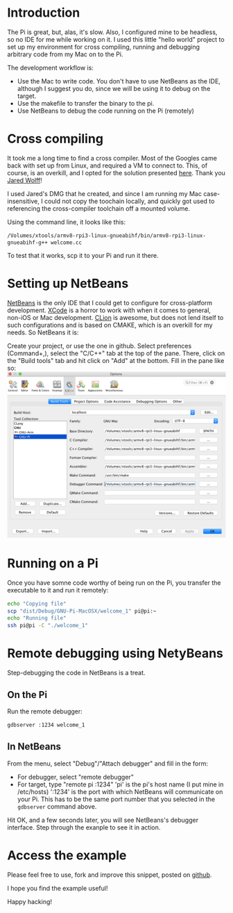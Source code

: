# Introduction

The Pi is great, but, alas, it's slow. Also, I configured mine to be headless, so no IDE for me while working on it.
I used this little "hello world" project to set up my environment for cross compiling, running and debugging arbitrary code from my Mac on to the Pi.

The development workflow is:

- Use the Mac to write code. You don't have to use NetBeans as the IDE, although I suggest you do, since we will be using it to debug on the target.
- Use the makefile to transfer the binary to the pi.
- Use NetBeans to debug the code running on the Pi (remotely)

# Cross compiling

It took me a long time to find a cross compiler. Most of the Googles came back with set up from Linux, and required a VM to connect to. This, of course, is an overkill, and I opted for the solution presented [here](https://www.jaredwolff.com/toolchains/).
Thank you [Jared Wolff](https://www.jaredwolff.com/)!

I used Jared's DMG that he created, and since I am running my Mac case-insensitive, I could not copy the toochain locally, and quickly got used to referencing the cross-compiler toolchain off a mounted volume.

Using the command line, it looks like this:

```
/Volumes/xtools/armv8-rpi3-linux-gnueabihf/bin/armv8-rpi3-linux-gnueabihf-g++ welcome.cc
```
To test that it works, scp it to your Pi and run it there.

# Setting up NetBeans

[NetBeans](https://netbeans.org/downloads/) is the only IDE that I could get to configure for cross-platform development. [XCode](https://developer.apple.com/xcode/) is a horror to work with when it comes to general, non-iOS or Mac development. [CLion](https://www.jetbrains.com/clion/download/) is awesome, but does not lend itself to such configurations and is based on CMAKE, which is an overkill for my needs.
So NetBeans it is:

Create your project, or use the one in github.
Select preferences (Command+,), select the "C/C++" tab at the top of the pane.
There, click on the "Build tools" tab and hit click on "Add" at the bottom.
Fill in the pane like so:
![Build tools setup](/docs/build-tools.png "Build tools setup")

# Running on a Pi

Once you have somne code worthy of being run on the Pi, you transfer the executable to it and run it remotely:

```bash
echo "Copying file"
scp "dist/Debug/GNU-Pi-MacOSX/welcome_1" pi@pi:~
echo "Running file"
ssh pi@pi -C "./welcome_1"

```

# Remote debugging using NetyBeans

Step-debugging the code in NetBeans is a treat.

## On the Pi

Run the remote debugger:

```bash
gdbserver :1234 welcome_1
```

## In NetBeans

From the menu, select "Debug"/"Attach debugger" and fill in the form:

- For debugger, select "remote debugger"
- For target, type "remote pi :1234"
'pi' is the pi's host name (I put mine in /etc/hosts)
':1234' is the port with which NetBeans will communicate on your Pi. This has to be the same port number that you selected in the `gdbserver` command above.

Hit OK, and a few seconds later, you will see NetBeans's debugger interface.
Step through the exanple to see it in action. 

# Access the example

Please feel free to use, fork and improve this snippet, posted on [github](https://github.com/ihassin/cross-compile-macosx-pi).

I hope you find the example useful!

Happy hacking!

